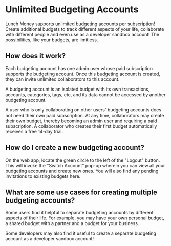 # Unlimited Budgeting Accounts

Lunch Money supports unlimited budgeting accounts per subscription! Create additional budgets to track different aspects of your life, collaborate with different people and even use as a developer sandbox account! The possibilities, like your budgets, are limitless.

## How does it work?

Each budgeting account has one admin user whose paid subscription supports the budgeting account. Once this budgeting account is created, they can invite unlimited collaborators to this account.

A budgeting account is an isolated budget with its own transactions, accounts, categories, tags, etc, and its data cannot be accessed by another budgeting account.&#x20;

A user who is only collaborating on other users' budgeting accounts does not need their own paid subscription. At any time, collaborators may create their own budget, thereby becoming an admin user and requiring a paid subscription. A collaborator who creates their first budget automatically receives a free 14-day trial.

## How do I create a new budgeting account?

On the web app, locate the green circle to the left of the "Logout" button. This will invoke the "Switch Account" pop-up wherein you can view all your budgeting accounts and create new ones. You will also find any pending invitations to existing budgets here.

## What are some use cases for creating multiple budgeting accounts?

Some users find it helpful to separate budgeting accounts by different aspects of their life. For example, you may have your own personal budget, a shared budget with a partner and a budget for your business.

Some developers may also find it useful to create a separate budgeting account as a developer sandbox account!
